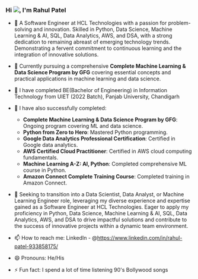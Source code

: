 ### Hi ![](https://user-images.githubusercontent.com/18350557/176309783-0785949b-9127-417c-8b55-ab5a4333674e.gif), I'm Rahul Patel

- 🔭 A Software Engineer at HCL Technologies with a passion for problem-solving and innovation.
      Skilled in Python, Data Science, Machine Learning & AI, SQL, Data Analytics, AWS, and DSA, with a strong
      dedication to remaining abreast of emerging technology trends. Demonstrating a fervent commitment to
      continuous learning and the integration of innovative solutions.

- 🔭 Currently pursuing a comprehensive **Complete Machine Learning & Data Science Program by GFG** covering essential concepts and practical applications in machine learning and 
      data science.
- 🔭 I have completed BE(Bachelor of Engineering) in Information Technology from UIET (2022 Batch), Panjab University, Chandigarh
- 🌱 I have also successfully completed:
  * **Complete Machine Learning & Data Science Program by GFG**: Ongoing program covering ML and data science.
  * **Python from Zero to Hero**: Mastered Python programming.
  * **Google Data Analytics Professional Certification**: Certified in Google data analytics.
  * **AWS Certified Cloud Practitioner**: Certified in AWS cloud computing fundamentals.
  * **Machine Learning A-Z: AI, Python**: Completed comprehensive ML course in Python.
  * **Amazon Connect Complete Training Course**: Completed training in Amazon Connect.
- 👯 Seeking to transition into a Data Scientist, Data Analyst, or Machine Learning Engineer role, leveraging my diverse experience and       expertise gained as a Software Engineer at HCL Technologies. Eager to apply my proficiency in Python, Data Science, Machine Learning       & AI, SQL, Data Analytics, AWS, and DSA to drive impactful solutions and contribute to the success of innovative projects within a       dynamic team environment.
- 📫 How to reach me: LinkedIn - @https://www.linkedin.com/in/rahul-patel-933858175/
- 😄 Pronouns: He/His
- ⚡ Fun fact: I spend a lot of time listening 90's Bollywood songs 

